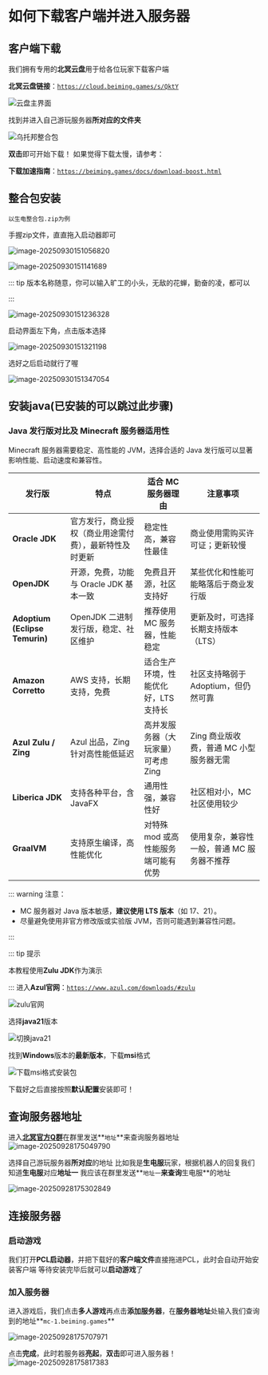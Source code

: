 # 如何下载客户端并进入服务器

## 客户端下载

我们拥有专用的**北冥云盘**用于给各位玩家下载客户端

**北冥云盘链接**：[`https://cloud.beiming.games/s/QktY`](https://cloud.beiming.games/s/QktY)

![云盘主界面](https://bu.dusays.com/2025/09/28/68d90181dd6e0.webp)

找到并进入自己游玩服务器**所对应的文件夹**

![乌托邦整合包](https://bu.dusays.com/2025/09/28/68d901daa0a9a.webp)

**双击**即可开始下载！
如果觉得下载太慢，请参考：
<br>

**下载加速指南**：[`https://beiming.games/docs/download-boost.html`](https://beiming.games/docs/download-boost.html)

## 整合包安装

`以生电整合包.zip为例`

手握zip文件，直直拖入启动器即可

![image-20250930151056820](https://bu.dusays.com/2025/09/30/68db828743982.webp)

![image-20250930151141689](https://bu.dusays.com/2025/09/30/68db82acd4e56.webp)

::: tip 版本名称随意，你可以输入旷工的小头，无敌的花蝉，勤奋的凌，都可以

:::

![image-20250930151236328](https://bu.dusays.com/2025/09/30/68db82e3aa329.webp)

启动界面左下角，点击版本选择

![image-20250930151321198](https://bu.dusays.com/2025/09/30/68db83107d96c.webp)

选好之后启动就行了喔

![image-20250930151347054](https://bu.dusays.com/2025/09/30/68db832a401a1.webp)

## 安装java(已安装的可以跳过此步骤)

### Java 发行版对比及 Minecraft 服务器适用性

Minecraft 服务器需要稳定、高性能的 JVM，选择合适的 Java 发行版可以显著影响性能、启动速度和兼容性。

| 发行版                         | 特点                                                   | 适合 MC 服务器理由                   | 注意事项                                   |
| ------------------------------ | ------------------------------------------------------ | ------------------------------------ | ------------------------------------------ |
| **Oracle JDK**                 | 官方发行，商业授权（商业用途需付费），最新特性及时更新 | 稳定性高，兼容性最佳                 | 商业使用需购买许可证；更新较慢             |
| **OpenJDK**                    | 开源，免费，功能与 Oracle JDK 基本一致                 | 免费且开源，社区支持好               | 某些优化和性能可能略落后于商业发行版       |
| **Adoptium (Eclipse Temurin)** | OpenJDK 二进制发行版，稳定、社区维护                   | 推荐使用 MC 服务器，性能稳定         | 更新及时，可选择长期支持版本（LTS）        |
| **Amazon Corretto**            | AWS 支持，长期支持，免费                               | 适合生产环境，性能优化好，LTS 支持长 | 社区支持略弱于 Adoptium，但仍然可靠        |
| **Azul Zulu / Zing**           | Azul 出品，Zing 针对高性能低延迟                       | 高并发服务器（大玩家量）可考虑 Zing  | Zing 商业版收费，普通 MC 小型服务器无需    |
| **Liberica JDK**               | 支持各种平台，含 JavaFX                                | 通用性强，兼容性好                   | 社区相对小，MC 社区使用较少                |
| **GraalVM**                    | 支持原生编译，高性能优化                               | 对特殊 mod 或高性能服务端可能有优势  | 使用复杂，兼容性一般，普通 MC 服务器不推荐 |

  ::: warning 注意：
   - MC 服务器对 Java 版本敏感，**建议使用 LTS 版本**（如 17、21）。  
   - 尽量避免使用非官方修改版或实验版 JVM，否则可能遇到兼容性问题。

  :::

  ::: tip 提示

  本教程使用**Zulu JDK**作为演示

  :::
  进入**Azul官网**：[`https://www.azul.com/downloads/#zulu`](https://www.azul.com/downloads/#zulu)

![zulu官网](https://bu.dusays.com/2025/09/28/68d9041484ff4.webp)


选择**java21**版本

![切换java21](https://bu.dusays.com/2025/09/28/68d9043186545.webp)

找到**Windows**版本的**最新版本**，下载**msi**格式

![下载msi格式安装包](https://bu.dusays.com/2025/09/28/68d9046cd1742.webp)


下载好之后直接按照**默认配置**安装即可！

## 查询服务器地址

进入[**北冥官方Q群**](https://qm.qq.com/q/IrGIa8aN0e)在群里发送**`地址`**来查询服务器地址
![image-20250928175049790](https://bu.dusays.com/2025/09/28/68d904fa4bf1e.webp)

选择自己游玩服务器**所对应**的地址
比如我是**生电服**玩家，根据机器人的回复我们知道**生电服**对应**地址一**
我应该在群里发送**`地址一`**来查询**生电服**的地址

![image-20250928175302849](https://bu.dusays.com/2025/09/28/68d9057f413c0.webp)

## 连接服务器

### 启动游戏

我们打开**PCL启动器**，并把下载好的**客户端文件**直接拖进PCL，此时会自动开始安装客户端
等待安装完毕后就可以**启动游戏**了

### 加入服务器

进入游戏后，我们点击**多人游戏**再点击**添加服务器**，在**服务器地址**处输入我们查询到的地址**`mc-1.beiming.games`**

![image-20250928175707971](https://bu.dusays.com/2025/09/28/68d9067474adc.webp)

点击**完成**，此时若服务器**亮起**，**双击**即可进入服务器！
![image-20250928175817383](https://bu.dusays.com/2025/09/28/68d906b9c85e7.webp)
